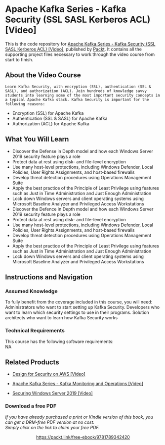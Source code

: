 # Apache Kafka Series - Kafka Security (SSL SASL Kerberos ACL) [Video]
This is the code repository for [Apache Kafka Series - Kafka Security (SSL SASL Kerberos ACL) [Video]](https://www.packtpub.com/virtualization-and-cloud/securing-windows-server-2019-video?utm_source=github&utm_medium=repository&utm_campaign=9781789950823), published by [Packt](https://www.packtpub.com/?utm_source=github). It contains all the supporting project files necessary to work through the video course from start to finish.
## About the Video Course
	Learn Kafka Security, with encryption (SSL), authentication (SSL & SASL), and authorization (ACL). Join hundreds of knowledge savvy students into learning some of the most important security concepts in a typical Apache Kafka stack. Kafka Security is important for the following reasons:
- Encryption (SSL) for Apache Kafka
- Authentication (SSL & SASL) for Apache Kafka 
- Authorization (ACL) for Apache Kafka

<H2>What You Will Learn</H2>
<DIV class=book-info-will-learn-text>
<UL>
<LI>Discover the Defense in Depth model and how each Windows Server 2019 security feature plays a role 
<LI>Protect data at rest using disk- and file-level encryption 
<LI>Use many host-level protections, including Windows Defender, Local Policies, User Rights Assignments, and host-based firewalls 
<LI>Develop threat detection procedures using Operations Management Suite 
<LI>Apply the best practice of the Principle of Least Privilege using features such as Just in Time Administration and Just Enough Administration 
<LI>Lock down Windows servers and client operating systems using Microsoft Baseline Analyzer and Privileged Access Workstations 
<LI>Discover the Defence in Depth model and how each Windows Server 2019 security feature plays a role 
<LI>Protect data at rest using disk- and file-level encryption 
<LI>Use many host-level protections, including Windows Defender, Local Policies, User Rights Assignments, and host-based firewalls 
<LI>Develop threat detection procedures using Operations Management Suite 
<LI>Apply the best practice of the Principle of Least Privilege using features such as Just in Time Administration and Just Enough Administration 
<LI>Lock down Windows servers and client operating systems using Microsoft Baseline Analyzer and Privileged Access Workstations </LI></UL></DIV>

## Instructions and Navigation
### Assumed Knowledge
To fully benefit from the coverage included in this course, you will need:<br/>
Administrators who want to start setting up Kafka Security. Developers who want to learn which security settings to use in their programs. Solution architects who want to learn how Kafka Security works
### Technical Requirements
This course has the following software requirements:<br/>
NA

## Related Products
* [Design for Security on AWS [Video]](https://www.packtpub.com/virtualization-and-cloud/securing-windows-server-2019-video?utm_source=github&utm_medium=repository&utm_campaign=9781789950823)

* [Apache Kafka Series - Kafka Monitoring and Operations [Video]](https://www.packtpub.com/virtualization-and-cloud/securing-windows-server-2019-video?utm_source=github&utm_medium=repository&utm_campaign=9781789950823)

* [Securing Windows Server 2019 [Video]](https://www.packtpub.com/virtualization-and-cloud/securing-windows-server-2019-video?utm_source=github&utm_medium=repository&utm_campaign=9781789950823)

### Download a free PDF

 <i>If you have already purchased a print or Kindle version of this book, you can get a DRM-free PDF version at no cost.<br>Simply click on the link to claim your free PDF.</i>
<p align="center"> <a href="https://packt.link/free-ebook/9781789342420">https://packt.link/free-ebook/9781789342420 </a> </p>